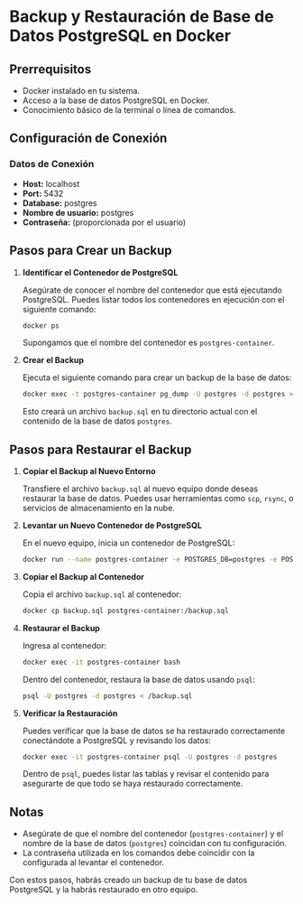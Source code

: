 
# Backup y Restauración de Base de Datos PostgreSQL en Docker

## Prerrequisitos

- Docker instalado en tu sistema.
- Acceso a la base de datos PostgreSQL en Docker.
- Conocimiento básico de la terminal o línea de comandos.

## Configuración de Conexión

### Datos de Conexión

- **Host:** localhost
- **Port:** 5432
- **Database:** postgres
- **Nombre de usuario:** postgres
- **Contraseña:** (proporcionada por el usuario)

## Pasos para Crear un Backup

1. **Identificar el Contenedor de PostgreSQL**

   Asegúrate de conocer el nombre del contenedor que está ejecutando PostgreSQL. Puedes listar todos los contenedores en ejecución con el siguiente comando:

   ```sh
   docker ps
   ```

   Supongamos que el nombre del contenedor es `postgres-container`.

2. **Crear el Backup**

   Ejecuta el siguiente comando para crear un backup de la base de datos:

   ```sh
   docker exec -t postgres-container pg_dump -U postgres -d postgres > backup.sql
   ```

   Esto creará un archivo `backup.sql` en tu directorio actual con el contenido de la base de datos `postgres`.

## Pasos para Restaurar el Backup

1. **Copiar el Backup al Nuevo Entorno**

   Transfiere el archivo `backup.sql` al nuevo equipo donde deseas restaurar la base de datos. Puedes usar herramientas como `scp`, `rsync`, o servicios de almacenamiento en la nube.

2. **Levantar un Nuevo Contenedor de PostgreSQL**

   En el nuevo equipo, inicia un contenedor de PostgreSQL:

   ```sh
   docker run --name postgres-container -e POSTGRES_DB=postgres -e POSTGRES_USER=postgres -e POSTGRES_PASSWORD=tu_contraseña -d postgres
   ```

3. **Copiar el Backup al Contenedor**

   Copia el archivo `backup.sql` al contenedor:

   ```sh
   docker cp backup.sql postgres-container:/backup.sql
   ```

4. **Restaurar el Backup**

   Ingresa al contenedor:

   ```sh
   docker exec -it postgres-container bash
   ```

   Dentro del contenedor, restaura la base de datos usando `psql`:

   ```sh
   psql -U postgres -d postgres < /backup.sql
   ```

5. **Verificar la Restauración**

   Puedes verificar que la base de datos se ha restaurado correctamente conectándote a PostgreSQL y revisando los datos:

   ```sh
   docker exec -it postgres-container psql -U postgres -d postgres
   ```

   Dentro de `psql`, puedes listar las tablas y revisar el contenido para asegurarte de que todo se haya restaurado correctamente.

## Notas

- Asegúrate de que el nombre del contenedor (`postgres-container`) y el nombre de la base de datos (`postgres`) coincidan con tu configuración.
- La contraseña utilizada en los comandos debe coincidir con la configurada al levantar el contenedor.

Con estos pasos, habrás creado un backup de tu base de datos PostgreSQL y la habrás restaurado en otro equipo.

